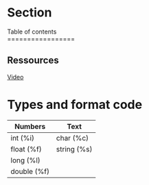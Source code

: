 # Section

Table of contents
<br>\=================


## Ressources 

[Video](https://www.youtube.com/watch?v=MEO1kAawOXQ) <br>

# Types and format code 

|  Numbers   |    Text    |
|------------|------------|
| int (%i)   | char (%c)  |
| float (%f) | string (%s)|
| long (%l)  | 
| double (%f)|

